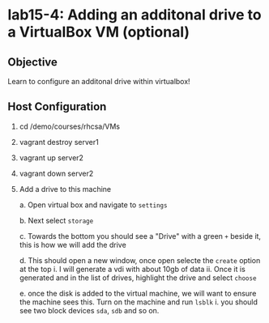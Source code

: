 # lab15-4: Adding an additonal drive to a VirtualBox VM (optional)

## Objective
Learn to configure an additonal drive within virtualbox! 

## Host Configuration

1. cd /demo/courses/rhcsa/VMs

2. vagrant destroy server1 

3. vagrant up server2 

4. vagrant down server2 

5. Add a drive to this machine
	
	a. Open virtual box and navigate to `settings`

	b. Next select `storage` 

	c. Towards the bottom you should see a "Drive" with a green `+` beside it, this is how we will add the drive 

	d. This should open a new window, once open selecte the `create` option at the top 
		i. I will generate a vdi with about 10gb of data 
		ii. Once it is generated and in the list of drives, highlight the drive and select `choose`

	e. once the disk is added to the virtual machine, we will want to ensure the machine sees this. Turn on the machine and run `lsblk`
		i. you should see two block devices `sda`, `sdb` and so on. 
